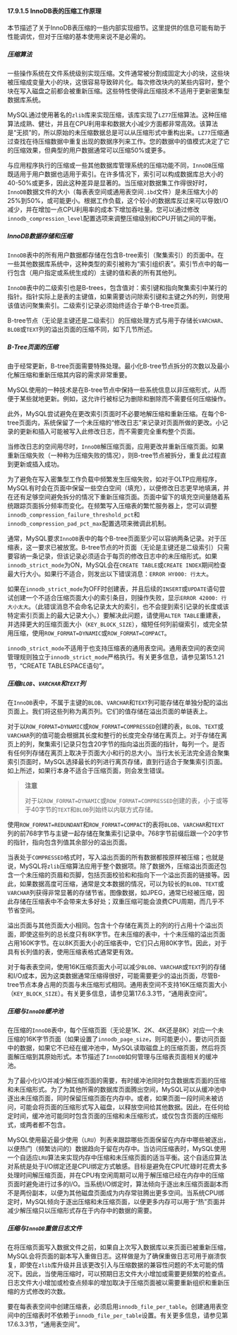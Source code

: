 #### 17.9.1.5 InnoDB表的压缩工作原理

本节描述了关于InnoDB表压缩的一些内部实现细节。这里提供的信息可能有助于性能调优，但对于压缩的基本使用来说不是必需的。

##### 压缩算法

一些操作系统在文件系统级别实现压缩。文件通常被分割成固定大小的块，这些块被压缩成变量大小的块，这很容易导致碎片化。每次修改块内的某些内容时，整个块在写入磁盘之前都会被重新压缩。这些特性使得此压缩技术不适用于更新密集型数据库系统。

MySQL通过使用著名的`zlib`库来实现压缩，该库实现了`LZ77`压缩算法。这种压缩算法成熟、健壮，并且在CPU利用率和数据大小减少方面都非常高效。该算法是“无损”的，所以原始的未压缩数据总是可以从压缩形式中重构出来。`LZ77`压缩通过查找在待压缩数据中重复出现的数据序列来工作。您的数据中的值模式决定了它的压缩效果，但典型的用户数据通常可以压缩50%或更多。

与应用程序执行的压缩或一些其他数据库管理系统的压缩功能不同，`InnoDB`压缩既适用于用户数据也适用于索引。在许多情况下，索引可以构成数据库总大小的40-50%或更多，因此这种差异是显著的。当压缩对数据集工作得很好时，`InnoDB`数据文件的大小（每表表空间或通用表空间`.ibd`文件）是未压缩大小的25%到50%，或可能更小。根据工作负载，这个较小的数据库反过来可以导致I/O减少，并在增加一点CPU利用率的成本下增加吞吐量。您可以通过修改`innodb_compression_level`配置选项来调整压缩级别和CPU开销之间的平衡。

##### InnoDB数据存储和压缩

`InnoDB`表中的所有用户数据都存储在包含B-tree索引（聚集索引）的页面中。在一些其他数据库系统中，这种类型的索引被称为“索引组织表”。索引节点中的每一行包含（用户指定或系统生成的）主键的值和表的所有其他列。

`InnoDB`表中的二级索引也是B-trees，包含值对：索引键和指向聚集索引中某行的指针。指针实际上是表的主键值，如果需要访问除索引键和主键之外的列，则使用该值访问聚集索引。二级索引记录必须始终适合于单个B-tree页面。

B-tree节点（无论是主键还是二级索引）的压缩处理方式与用于存储长`VARCHAR`、`BLOB`或`TEXT`列的溢出页面的压缩不同，如下几节所述。

##### B-Tree页面的压缩

由于经常更新，B-tree页面需要特殊处理。最小化B-tree节点拆分的次数以及最小化解压缩和重新压缩其内容的需求非常重要。

MySQL使用的一种技术是在B-tree节点中保持一些系统信息以非压缩形式，从而便于某些就地更新。例如，这允许行被标记为删除和删除而不需要任何压缩操作。

此外，MySQL尝试避免在更改索引页面时不必要地解压缩和重新压缩。在每个B-tree页面内，系统保留了一个未压缩的“修改日志”来记录对页面所做的更改。小记录的更新和插入可能被写入此修改日志，而不需要完全重构整个页面。

当修改日志的空间用尽时，`InnoDB`解压缩页面，应用更改并重新压缩页面。如果重新压缩失败（一种称为压缩失败的情况），则B-tree节点被拆分，重复此过程直到更新或插入成功。

为了避免在写入密集型工作负载中频繁发生压缩失败，如对于OLTP应用程序，MySQL有时会在页面中保留一些空白空间（填充），以便修改日志更早地填满，并在还有足够空间避免拆分的情况下重新压缩页面。页面中留下的填充空间量随着系统跟踪页面拆分频率而变化。在频繁写入压缩表的繁忙服务器上，您可以调整`innodb_compression_failure_threshold_pct`和`innodb_compression_pad_pct_max`配置选项来微调此机制。

通常，MySQL要求`InnoDB`表中的每个B-tree页面至少可以容纳两条记录。对于压缩表，这一要求已被放宽。B-tree节点的叶页面（无论是主键还是二级索引）只需要容纳一条记录，但该记录必须适合于每页的修改日志中的未压缩形式。如果`innodb_strict_mode`为ON，MySQL会在`CREATE TABLE`或`CREATE INDEX`期间检查最大行大小。如果行不适合，则发出以下错误消息：`ERROR HY000: 行太大`。

如果在`innodb_strict_mode`为OFF时创建表，并且后续的`INSERT`或`UPDATE`语句尝试创建一个不适合压缩页面大小的索引条目，则操作失败，显示`ERROR 42000: 行大小太大`。（此错误消息不会命名记录太大的索引，也不会提到索引记录的长度或该特定索引页面上的最大记录大小。）要解决此问题，请使用`ALTER TABLE`重建表，并选择更大的压缩页面大小（`KEY_BLOCK_SIZE`），缩短任何列前缀索引，或完全禁用压缩，使用`ROW_FORMAT=DYNAMIC`或`ROW_FORMAT=COMPACT`。

`innodb_strict_mode`不适用于也支持压缩表的通用表空间。通用表空间的表空间管理规则独立于`innodb_strict_mode`严格执行。有关更多信息，请参见第15.1.21节，“CREATE TABLESPACE语句”。

##### 压缩`BLOB`、`VARCHAR`和`TEXT`列

在`InnoDB`表中，不属于主键的`BLOB`、`VARCHAR`和`TEXT`列可能存储在单独分配的溢出页面上。我们将这些列称为离页列。它们的值存储在溢出页面的单链表上。

对于以`ROW_FORMAT=DYNAMIC`或`ROW_FORMAT=COMPRESSED`创建的表，`BLOB`、`TEXT`或`VARCHAR`列的值可能会根据其长度和整行的长度完全存储在离页上。对于存储在离页上的列，聚集索引记录只包含20字节的指向溢出页面的指针，每列一个。是否有任何列存储在离页上取决于页面大小和行的总大小。当行太长无法完全适合聚集索引页面时，MySQL选择最长的列进行离页存储，直到行适合于聚集索引页面。如上所述，如果行本身不适合于压缩页面，则会发生错误。

> **注意**
>
> 对于以`ROW_FORMAT=DYNAMIC`或`ROW_FORMAT=COMPRESSED`创建的表，小于或等于40字节的`TEXT`和`BLOB`列始终以内联方式存储。

使用`ROW_FORMAT=REDUNDANT`和`ROW_FORMAT=COMPACT`的表将`BLOB`、`VARCHAR`和`TEXT`列的前768字节与主键一起存储在聚集索引记录中。768字节前缀后跟一个20字节的指针，指向包含列值其余部分的溢出页面。

当表处于`COMPRESSED`格式时，写入溢出页面的所有数据都按原样被压缩；也就是说，MySQL将`zlib`压缩算法应用于整个数据项。除了数据外，压缩溢出页面还包含一个未压缩的页眉和页脚，包括页面校验和和指向下一个溢出页面的链接等。因此，如果数据高度可压缩，通常是文本数据的情况，可以为较长的`BLOB`、`TEXT`或`VARCHAR`列获得非常显著的存储节省。图像数据，如JPEG，通常已经被压缩，因此存储在压缩表中不会带来太多好处；双重压缩可能会浪费CPU周期，而几乎不节省空间。

溢出页面与其他页面大小相同。包含十个存储在离页上的列的行占用十个溢出页面，即使这些列的总长度只有8K字节。在未压缩的表中，十个未压缩的溢出页面占用160K字节。在以8K页面大小的压缩表中，它们只占用80K字节。因此，对于具有长列值的表，使用压缩表格式通常更有效。

对于每表表空间，使用16K压缩页面大小可以减少`BLOB`、`VARCHAR`或`TEXT`列的存储和I/O成本，因为这类数据通常压缩得很好，可能需要更少的溢出页面，尽管B-tree节点本身占用的页面与未压缩形式相同。通用表空间不支持16K压缩页面大小（`KEY_BLOCK_SIZE`）。有关更多信息，请参见第17.6.3.3节，“通用表空间”。

##### 压缩与`InnoDB`缓冲池

在压缩的`InnoDB`表中，每个压缩页面（无论是1K、2K、4K还是8K）对应一个未压缩的16K字节页面（如果设置了`innodb_page_size`，则可能更小）。要访问页面中的数据，如果它不已经在缓冲池中，MySQL读取磁盘上的压缩页面，然后将页面解压缩到其原始形式。本节描述了`InnoDB`如何管理与压缩表页面相关的缓冲池。

为了最小化I/O并减少解压缩页面的需要，有时缓冲池同时包含数据库页面的压缩和未压缩形式。为了为其他所需的数据库页面腾出空间，MySQL可以从缓冲池中逐出未压缩页面，同时保留压缩页面在内存中。或者，如果页面一段时间未被访问，可能会将页面的压缩形式写入磁盘，以释放空间给其他数据。因此，在任何给定时间，缓冲池可能同时包含页面的压缩和未压缩形式，或仅包含页面的压缩形式，或两者都不包含。

MySQL使用最近最少使用（`LRU`）列表来跟踪哪些页面保留在内存中哪些被逐出，以便热门（频繁访问的）数据趋向于留在内存中。当访问压缩表时，MySQL使用一个自适应`LRU`算法来实现内存中压缩和未压缩页面的适当平衡。这个自适应算法对系统是处于I/O绑定还是CPU绑定方式敏感。目标是避免在CPU忙碌时花费太多处理时间解压缩页面，并在CPU有空闲周期可以用于解压缩已经在内存中的压缩页面时避免进行过多的I/O。当系统I/O绑定时，算法倾向于逐出未压缩页面副本而不是两份副本，以便为其他磁盘页面成为内存常驻腾出更多空间。当系统CPU绑定时，MySQL倾向于逐出压缩和未压缩页面，以便更多内存可以用于“热”页面并减少解压缩只以压缩形式存在于内存中的数据的需要。

##### 压缩与`InnoDB`重做日志文件

在将压缩页面写入数据文件之前，如果自上次写入数据库以来页面已被重新压缩，MySQL会将页面的副本写入重做日志。这样做是为了确保重做日志可用于崩溃恢复，即使在`zlib`库升级并且该更改引入与压缩数据的兼容性问题的不太可能的情况下。因此，当使用压缩时，可以预期日志文件大小增加或需要更频繁的检查点。日志文件大小增加或检查点频率的增加取决于压缩页面被以需要重新组织和重新压缩的方式修改的次数。

要在每表表空间中创建压缩表，必须启用`innodb_file_per_table`。创建通用表空间中的压缩表时不依赖于`innodb_file_per_table`设置。有关更多信息，请参见第17.6.3.3节，“通用表空间”。